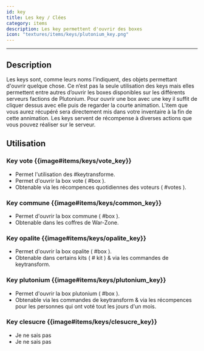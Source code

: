 ```yaml
---
id: key
title: Les key / Clées
category: items
description: Les key permettent d'ouvrir des boxes
icon: "textures/items/keys/plutonium_key.png"
---
```

___
## Description

Les keys sont, comme leurs noms l’indiquent, des objets permettant d'ouvrir quelque chose. 
Ce n’est pas la seule utilisation des keys mais elles permettent entre autres d’ouvrir les boxes disponibles sur les différents serveurs factions de Plutonium. 
Pour ouvrir une box avec une key il suffit de cliquer dessus avec elle puis de regarder la courte animation. L'item que vous aurez récupéré sera directement mis dans votre inventaire à la fin de cette annimation. 
Les keys servent de récompense à diverses actions que vous pouvez réaliser sur le serveur.

## Utilisation 

### Key vote {{image#items/keys/vote_key}}

- Permet l'utilisation des #keytransforme.
- Permet d'ouvrir la box vote ( #box ). 
- Obtenable via les récompences quotidiennes des voteurs ( #votes ).    

### Key commune {{image#items/keys/common_key}}

- Permet d'ouvrir la box commune ( #box ).
- Obtenable dans les coffres de War-Zone. 

### Key opalite {{image#items/keys/opalite_key}}

- Permet d'ouvrir la box opalite ( #box ).
- Obtenable dans certains kits ( # kit ) & via les commandes de keytransform.  

### Key plutonium {{image#items/keys/plutonium_key}}

- Permet d'ouvrir la box plutonium ( #box ).
- Obtenable via les commandes de keytransform & via les récompences pour les personnes qui ont voté tout les jours d'un mois.

### Key clesucre {{image#items/keys/clesucre_key}} 

- Je ne sais pas 
- Je ne sais pas 
